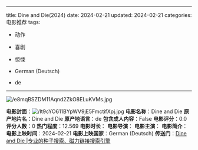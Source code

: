 
---
title: Dine and Die(2024)
date: 2024-02-21
updated: 2024-02-21
categories: 电影推荐
tags:

- 动作
- 喜剧
- 惊悚

- German (Deutsch)
- de
---

<img src="https://image.tmdb.org/t/p/original/e8mqBSZDM11Aqnd2ZkO8ELuKVMs.jpg" alt="/e8mqBSZDM11Aqnd2ZkO8ELuKVMs.jpg" title="/e8mqBSZDM11Aqnd2ZkO8ELuKVMs.jpg">

**电影封面**：<img src="https://image.tmdb.org/t/p/w200/lt9cYO611BYpWV9jE5FmctifXpj.jpg" alt="/lt9cYO611BYpWV9jE5FmctifXpj.jpg" title="/lt9cYO611BYpWV9jE5FmctifXpj.jpg">
**电影名称**：Dine and Die
**原产地片名**：Dine and Die
**原产地语言**：de
**包含成人内容**：False
**电影评分**：0.0
**评分人数**：0
**热门程度**：12.569
**电影时长**：
**电影导演**：
**电影主演**：
**电影简介**：
**电影上映时间**：2024-02-21
**电影上映国家**：German (Deutsch)
**传送门**：[Dine and Die |专业的种子搜索、磁力链接搜索引擎](https://movie.amd794.com:2083/?search=Dine%20and%20Die&ordering=&mode=match_phrase&page_size=10&page=1)

